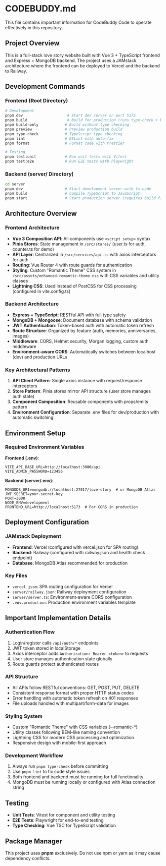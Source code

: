 # CODEBUDDY.md

This file contains important information for CodeBuddy Code to operate effectively in this repository.

## Project Overview

This is a full-stack love story website built with Vue 3 + TypeScript frontend and Express + MongoDB backend. The project uses a JAMstack architecture where the frontend can be deployed to Vercel and the backend to Railway.

## Development Commands

### Frontend (Root Directory)
```bash
# Development
pnpm dev                    # Start dev server on port 5173
pnpm build                  # Build for production (runs type-check + build-only)
pnpm build-only            # Build without type checking
pnpm preview               # Preview production build
pnpm type-check            # TypeScript type checking
pnpm lint                  # ESLint with auto-fix
pnpm format                # Format code with Prettier

# Testing
pnpm test:unit             # Run unit tests with Vitest
pnpm test:e2e              # Run E2E tests with Playwright
```

### Backend (server/ Directory)
```bash
cd server
pnpm dev                   # Start development server with ts-node
pnpm build                 # Compile TypeScript to JavaScript
pnpm start                 # Start production server (requires build first)
```

## Architecture Overview

### Frontend Architecture
- **Vue 3 Composition API**: All components use `<script setup>` syntax
- **Pinia Stores**: State management in `/src/stores/` (user.ts for auth, counter.ts for demo)
- **API Layer**: Centralized in `/src/services/api.ts` with axios interceptors for auth
- **Routing**: Vue Router 4 with route guards for authentication
- **Styling**: Custom "Romantic Theme" CSS system in `/src/assets/enhanced-romantic-theme.css` with CSS variables and utility classes
- **Lightning CSS**: Used instead of PostCSS for CSS processing (configured in vite.config.ts)

### Backend Architecture
- **Express + TypeScript**: RESTful API with full type safety
- **MongoDB + Mongoose**: Document database with schema validation
- **JWT Authentication**: Token-based auth with automatic token refresh
- **Route Structure**: Organized by feature (auth, memories, anniversaries, images)
- **Middleware**: CORS, Helmet security, Morgan logging, custom auth middleware
- **Environment-aware CORS**: Automatically switches between localhost (dev) and production URLs

### Key Architectural Patterns
1. **API Client Pattern**: Single axios instance with request/response interceptors
2. **Store Pattern**: Pinia stores mirror API structure (user store manages auth state)
3. **Component Composition**: Reusable components with props/emits pattern
4. **Environment Configuration**: Separate .env files for dev/production with automatic switching

## Environment Setup

### Required Environment Variables

**Frontend (.env)**:
```
VITE_API_BASE_URL=http://localhost:3000/api
VITE_ADMIN_PASSWORD=123456
```

**Backend (server/.env)**:
```
MONGODB_URI=mongodb://localhost:27017/love-story  # or MongoDB Atlas
JWT_SECRET=your-secret-key
PORT=3000
NODE_ENV=development
FRONTEND_URL=http://localhost:5173  # For CORS in production
```

## Deployment Configuration

### JAMstack Deployment
- **Frontend**: Vercel (configured with vercel.json for SPA routing)
- **Backend**: Railway (configured with railway.json and health check endpoint)
- **Database**: MongoDB Atlas recommended for production

### Key Files
- `vercel.json`: SPA routing configuration for Vercel
- `server/railway.json`: Railway deployment configuration
- `server/server.ts`: Environment-aware CORS configuration
- `.env.production`: Production environment variables template

## Important Implementation Details

### Authentication Flow
1. Login/register calls `/api/auth/*` endpoints
2. JWT token stored in localStorage
3. Axios interceptor adds `Authorization: Bearer <token>` to requests
4. User store manages authentication state globally
5. Route guards protect authenticated routes

### API Structure
- All APIs follow RESTful conventions: GET, POST, PUT, DELETE
- Consistent response format with proper HTTP status codes
- Error handling with automatic token refresh on 401 responses
- File uploads handled with multipart/form-data for images

### Styling System
- Custom "Romantic Theme" with CSS variables (--romantic-*)
- Utility classes following BEM-like naming convention
- Lightning CSS for modern CSS processing and optimization
- Responsive design with mobile-first approach

### Development Workflow
1. Always run `pnpm type-check` before committing
2. Use `pnpm lint` to fix code style issues
3. Both frontend and backend must be running for full functionality
4. MongoDB must be running locally or configured with Atlas connection string

## Testing
- **Unit Tests**: Vitest for component and utility testing
- **E2E Tests**: Playwright for end-to-end testing
- **Type Checking**: Vue TSC for TypeScript validation

## Package Manager
This project uses **pnpm** exclusively. Do not use npm or yarn as it may cause dependency conflicts.